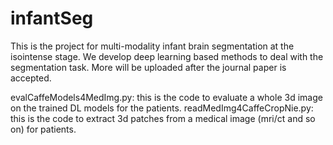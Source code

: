 # infantSeg

This is the project for multi-modality infant brain segmentation at the isointense stage. We develop deep learning based methods to deal with the segmentation task.
More will be uploaded after the journal paper is accepted.

evalCaffeModels4MedImg.py: this is the code to evaluate a whole 3d image on the trained DL models for the patients. 
readMedImg4CaffeCropNie.py: this is the code to extract 3d patches from a medical image (mri/ct and so on) for patients.
